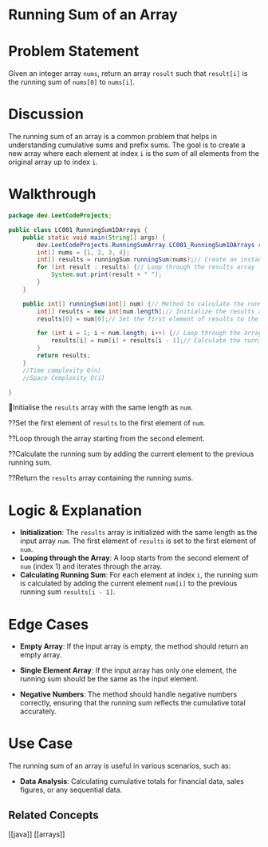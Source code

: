 # Running Sum of an Array

# Problem Statement
Given an integer array `nums`, return an array `result` such that `result[i]` is the running sum of `nums[0]` to `nums[i]`.

# Discussion
The running sum of an array is a common problem that helps in understanding cumulative sums and prefix sums. The goal is to create a new array where each element at index `i` is the sum of all elements from the original array up to index `i`.

# Walkthrough

```java
package dev.LeetCodeProjects;

public class LC001_RunningSum1DArrays {
    public static void main(String[] args) {
        dev.LeetCodeProjects.RunningSumArray.LC001_RunningSum1DArrays runningSum = new dev.LeetCodeProjects.RunningSumArray.LC001_RunningSum1DArrays();//
        int[] nums = {1, 2, 3, 4};
        int[] results = runningSum.runningSum(nums);// Create an instance of the class and call the runningSum method
        for (int result : results) {// Loop through the results array
            System.out.print(result + " ");
        }
    }

    public int[] runningSum(int[] num) {// Method to calculate the running sum of a 1D array
        int[] results = new int[num.length];// Initialize the results array with the same length as num
        results[0] = num[0];// Set the first element of results to the first element of num

        for (int i = 1; i < num.length; i++) {// Loop through the array starting from the second element
            results[i] = num[i] + results[i - 1];// Calculate the running sum by adding the current element to the previous running sum
        }
        return results;
    }
    //Time complexity O(n)
    //Space Complexity O(i)

}
```
🔹Initialise the `results` array with the same length as `num`.

??Set the first element of `results` to the first element of `num`.

??Loop through the array starting from the second element.

??Calculate the running sum by adding the current element to the previous running sum.

??Return the `results` array containing the running sums.

# Logic & Explanation
- **Initialization**: The `results` array is initialized with the same length as the input array `num`. The first element of `results` is set to the first element of `num`.
- **Looping through the Array**: A loop starts from the second element of `num` (index 1) and iterates through the array.
- **Calculating Running Sum**: For each element at index `i`, the running sum is calculated by adding the current element `num[i]` to the previous running sum `results[i - 1]`.

# Edge Cases
- **Empty Array**: If the input array is empty, the method should return an empty array.
- **Single Element Array**: If the input array has only one element, the running sum should be the same as the input element.

- **Negative Numbers**: The method should handle negative numbers correctly, ensuring that the running sum reflects the cumulative total accurately.

# Use Case
The running sum of an array is useful in various scenarios, such as:
- **Data Analysis**: Calculating cumulative totals for financial data, sales figures, or any sequential data.

## Related Concepts
[[java]]
[[arrays]]
